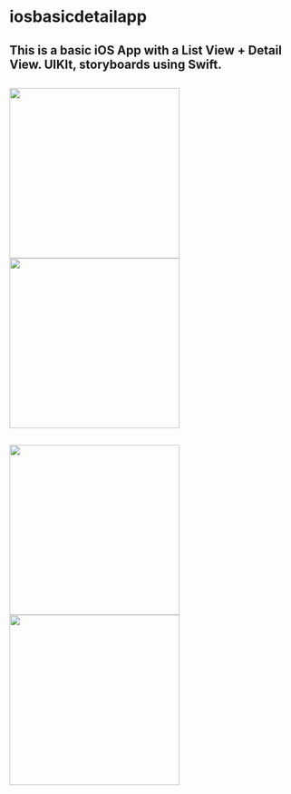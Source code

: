 # iosbasicdetailapp
This is a basic iOS App with a List View + Detail View. 
UIKIt, storyboards using Swift.
----
<img src="https://user-images.githubusercontent.com/46975867/96351838-da394280-10db-11eb-92df-4e6c696599ce.png" width="300"><img src="https://user-images.githubusercontent.com/46975867/96351842-e02f2380-10db-11eb-8f4d-6b0ae0cbf87b.png" width="300">
----
<img src="https://user-images.githubusercontent.com/46975867/96351857-0359d300-10dc-11eb-9f18-cd2577441cf7.png" width="300"><img src="https://user-images.githubusercontent.com/46975867/96351860-0c4aa480-10dc-11eb-854d-3cb181a57432.png" width="300">
----

